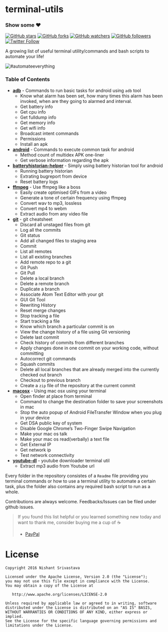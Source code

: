# terminal-utils

### Show some :heart:
[![GitHub stars](https://img.shields.io/github/stars/nisrulz/terminal-utils.svg?style=social&label=Star)](https://github.com/nisrulz/terminal-utils) [![GitHub forks](https://img.shields.io/github/forks/nisrulz/terminal-utils.svg?style=social&label=Fork)](https://github.com/nisrulz/terminal-utils/fork) [![GitHub watchers](https://img.shields.io/github/watchers/nisrulz/terminal-utils.svg?style=social&label=Watch)](https://github.com/nisrulz/terminal-utils) [![GitHub followers](https://img.shields.io/github/followers/nisrulz.svg?style=social&label=Follow)](https://github.com/nisrulz/terminal-utils)  
[![Twitter Follow](https://img.shields.io/twitter/follow/nisrulz.svg?style=social)](https://twitter.com/nisrulz) 

A growing list of useful terminal utility/commands and bash scripts to automate your life!

![#automateeverything](img_meme1.png)

### Table of Contents

+ [**adb**](/adb/) - Commands to run basic tasks for android using `adb` tool
	+ Know what alarm has been set, how many times this alarm has been invoked, when are they going to alarmed and interval.
	+ Get battery info
	+ Get cpu info
	+ Get fulldump info
	+ Get memory info
	+ Get wifi info
	+ Broadcast intent commands
	+ Permissions
	+ Install an apk
+ [**android**](/adb/) - Commands to execute common task for android
	+ Method count of multidex APK one-liner
	+ Get verbose information regarding the apk
+ [**batteryhistorian-helper**](/batteryhistorian-helper/) - Simply using battery historian tool for android
	+ Running battery historian
	+ Extrating bugreport from device
	+ Reset battery logs
+ [**ffmpeg**](/ffmpeg/) - Use ffmpeg like a boss
	+ Easily create optimised GIFs from a video
	+ Generate a tone of certain frequency using ffmpeg
	+ Convert wav to mp3, lossless
	+ Convert mp4 to webm
	+ Extract audio from any video file
+ [**git**](/git/) - git cheatsheet
	+ Discard all unstaged files from git
	+ Log all the commits
	+ Git status
	+ Add all changed files to staging area
	+ Commit
	+ List all remotes
	+ List all existing branches
	+ Add remote repo to a git
	+ Git Push
	+ Git Pull
	+ Delete a local branch
	+ Delete a remote branch
	+ Duplicate a branch
	+ Associate Atom Text Editor with your git
	+ GUI Git Tool
	+ Rewriting History
	+ Reset merge changes
	+ Stop tracking a file
	+ Start tracking a file 
	+ Know which branch a particular commit is on 
	+ View the change history of a file using Git versioning 
	+ Delete last commit
	+ Check history of commits from different branches
    + Apply changes done in one commit on your working code, without committing
    + Autocorrect git commands
	+ Squash commits
	+ Delete all local branches that are already merged into the currently checked out branch
	+ Checkout to previous branch
	+ Create a `zip` file of the repository at the current commit
+ [**macosx**](/macosx/) - Using mac osx using your terminal
	+ Open finder at place from terminal
	+ Command to change the destination folder to save your screenshots in mac
	+ Stop the auto popup of Android FileTransfer Window when you plug in your device
	+ Get DSA public key of system
	+ Disable Google Chrome’s Two-Finger Swipe Navigation
	+ Make your mac os talk
	+ Make your mac os read(verbally) a text file
	+ Get External IP
	+ Get network ip
	+ Test network connectivity
+ [**youtube-dl**](/youtube-dl/) - youtube downloader terminal util 
	+ Extract mp3 audio from Youtube url


Every folder in the repository consistes of a `Readme` file providing you terminal commands or how to use a terminal utility to automate a certain task, plus the folder also contains any required bash script to run as a whole.

Contributions are always welcome.
Feedbacks/Issues can be filed under github issues.


> If you found this list helpful or you learned something new today and want to thank me, consider buying me a cup of :coffee:
>  + [PayPal](https://www.paypal.me/nisrulz/5usd)

License
=======

    Copyright 2016 Nishant Srivastava

    Licensed under the Apache License, Version 2.0 (the "License");
    you may not use this file except in compliance with the License.
    You may obtain a copy of the License at

       http://www.apache.org/licenses/LICENSE-2.0

    Unless required by applicable law or agreed to in writing, software
    distributed under the License is distributed on an "AS IS" BASIS,
    WITHOUT WARRANTIES OR CONDITIONS OF ANY KIND, either express or implied.
    See the License for the specific language governing permissions and
    limitations under the License.

